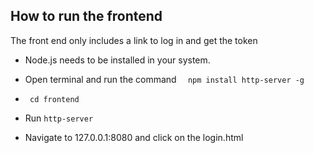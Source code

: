 ## How to run the frontend
The front end only includes a link to log in and get the token
- Node.js needs to be installed in your system.

- Open terminal and run the command ``` 
npm install http-server -g```
- ``` cd frontend```
- Run ```http-server```

- Navigate to 127.0.0.1:8080 and click on the login.html